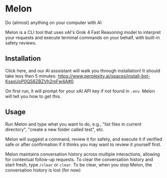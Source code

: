 # Melon
Do (almost) anything on your computer with AI

Melon is a CLI tool that uses xAI's Grok 4 Fast Reasoning model to interpret your requests and execute terminal commands on your behalf, with built-in safety reviews.

## Installation

Click here, and our AI asssistant will walk you through installation! It should take less then 5 minutes: https://www.perplexity.ai/spaces/install-bot-KsasUoP0QS6ZBZVh2mFw4A#0

On first run, it will prompt for your xAI API key if not found in `.env`. Melon will tell you how to get this.

## Usage

Run Melon and type what you want to do, e.g., "list files in current directory", "create a new folder called test", etc.

Melon will suggest a command, review it for safety, and execute it if verified safe or after confirmation if it thinks you may want to review it yourself first.

Melon maintains conversation history across multiple interactions, allowing for contextual follow-up requests. To clear the conversation history and start fresh, type `/clear` or `clear`.
To be clear, when you stop Melon, the conversation history is lost (for now)

